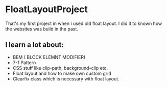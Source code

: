 # FloatLayoutProject

That's my first project in when i used old float layout. I did it to known how the websites was build in the past.

## I learn a lot about:
* BEM ( BLOCK ELEMNT MODIFIER) 
* 7-1 Pattern
* CSS stuff like clip-path, background-clip etc.
* Float layout and how to make own custom grid
* Clearfix class which is necessary with float layout.
